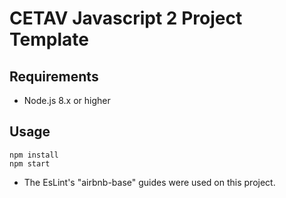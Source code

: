 # CETAV Javascript 2 Project Template

## Requirements

* Node.js 8.x or higher

## Usage

```
npm install
npm start
```
* The EsLint's "airbnb-base" guides were used on this project.
